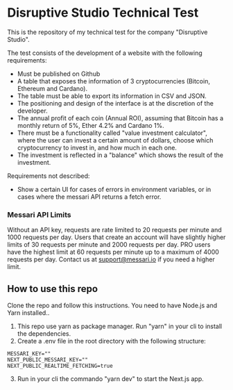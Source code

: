 # Disruptive Studio Technical Test

This is the repository of my technical test for the company "Disruptive Studio".

The test consists of the development of a website with the following requirements:

- Must be published on Github
- A table that exposes the information of 3 cryptocurrencies (Bitcoin, Ethereum and Cardano).
- The table must be able to export its information in CSV and JSON.
- The positioning and design of the interface is at the discretion of the developer.
- The annual profit of each coin (Annual ROI), assuming that Bitcoin has a monthly return of 5%, Ether 4.2% and Cardano 1%.
- There must be a functionality called "value investment calculator", where the user can invest a certain amount of dollars, choose which cryptocurrency to invest in, and how much in each one.
- The investment is reflected in a "balance" which shows the result of the investment.

Requirements not described:

- Show a certain UI for cases of errors in environment variables, or in cases where the messari API returns a fetch error.

### Messari API Limits

Without an API key, requests are rate limited to 20 requests per minute and 1000 requests per day. Users that create an account will have slightly higher limits of 30 requests per minute and 2000 requests per day. PRO users have the highest limit at 60 requests per minute up to a maximum of 4000 requests per day. Contact us at support@messari.io if you need a higher limit.

## How to use this repo

Clone the repo and follow this instructions. You need to have Node.js and Yarn installed..

1. This repo use yarn as package manager. Run "yarn" in your cli to install the dependencies.
2. Create a .env file in the root directory with the following structure:

```text
MESSARI_KEY=""
NEXT_PUBLIC_MESSARI_KEY=""
NEXT_PUBLIC_REALTIME_FETCHING=true
```

3. Run in your cli the commando "yarn dev" to start the Next.js app.
